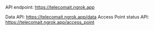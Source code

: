 API endpoint: https://telecomait.ngrok.app 

Data API: https://telecomait.ngrok.app/data
Access Point status API: https://telecomait.ngrok.app/access_point
